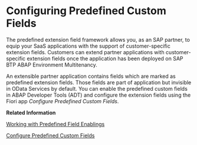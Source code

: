 <!-- loioa7994b1bc2064c678b8efeb0afddd56e -->

# Configuring Predefined Custom Fields

The predefined extension field framework allows you, as an SAP partner, to equip your SaaS applications with the support of customer-specific extension fields. Customers can extend partner applications with customer-specific extension fields once the application has been deployed on SAP BTP ABAP Environment Multitenancy.

An extensible partner application contains fields which are marked as predefined extension fields. Those fields are part of application but invisible in OData Services by default. You can enable the predefined custom fields in ABAP Developer Tools \(ADT\) and configure the extension fields using the Fiori app *Configure Predefined Custom Fields*.

**Related Information**  


[Working with Predefined Field Enablings](https://help.sap.com/viewer/5371047f1273405bb46725a417f95433/Cloud/en-US/a8db78050bce44efbdca6145e9524853.html)

[Configure Predefined Custom Fields](../50_administration_and_ops/configure-predefined-custom-fields-0eaa01c.md)

